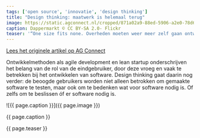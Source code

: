 ```yaml
---
tags: ['open source', 'innovatie', 'design thinking']
title: "Design thinking: maatwerk is helemaal terug"
image: https://static.agconnect.nl/cropped/871a02a9-88ed-5906-a2e0-78d684d7cccf/article/09/90/099078ab-e98d-4bee-928e-fa456e7480cc/opening_image/opening_image_hero/dappermarkt_276890532_cda6b7fc4a_b.jpg
caption: Dappermarkt © CC BY-SA 2.0- Flickr
teaser: '“One size fits none. Overheden moeten weer meer zelf gaan ontwikkelen. Ze hebben gekke processen,” stelt Maarten Geraets. Hij zette drie jaar geleden op verzoek van de gemeente Amsterdam het Datalab op. Zijn opdracht was om met een innovatief team datagedreven toepassingen te zoeken voor een aantal zeurende problemen in de stad. Geraets ontwikkelde daarvoor samen met zijn zakenpartner Johan Groenen de Fixxx-methode, ofwel Fast Innovation Amsterdam. Inmiddels zijn al verschillende projecten met succes afgerond.'
---
```

[Lees het originele artikel op AG Connect](https://www.agconnect.nl/artikel/design-thinking-maatwerk-helemaal-terug)

Ontwikkelmethoden als agile development en lean startup onderschrijven het belang van de rol van de eindgebruiker, door deze vroeg en vaak te betrekken bij het ontwikkelen van software. Design thinking gaat daarin nog verder: de beoogde gebruikers worden niet alleen betrokken om gemaakte software te testen, maar ook om te bedenken wat voor software nodig is. Of zelfs om te beslissen óf er software nodig is.

![{{ page.caption }}]({{ page.image }})
<figcaption>{{ page.caption }}</figcaption>

{{ page.teaser }}
